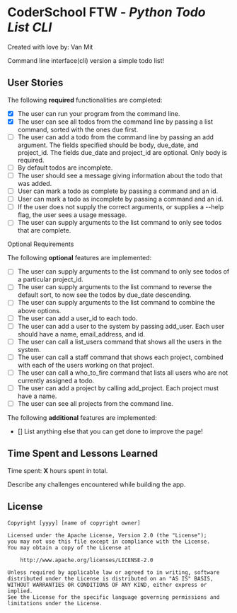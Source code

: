 # CoderSchool FTW - _Python Todo List CLI_

Created with love by: Van Mit

Command line interface(cli) version a simple todo list!

<!-- ## Video Walkthrough

Here's a walkthrough of implemented user stories. -->

<!-- To create a GIF, use [LiceCap](http://www.cockos.com/licecap/), [RecordIt](http://www.recordit.co), or [Loom](http://www.useloom.com), and link the image here in the markdown. -->

<!-- ```
<img src='http://i.imgur.com/link/to/your/gif/file.gif' title='Video Walkthrough' width='' alt='Video Walkthrough' />
``` -->

## User Stories

The following **required** functionalities are completed:

- [x] The user can run your program from the command line.
- [x] The user can see all todos from the command line by passing a list command, sorted with the ones due first.
- [ ] The user can add a todo from the command line by passing an add argument. The fields specified should be body, due_date, and project_id. The fields due_date and project_id are optional. Only body is required.
- [ ] By default todos are incomplete.
- [ ] The user should see a message giving information about the todo that was added.
- [ ] User can mark a todo as complete by passing a command and an id.
- [ ] User can mark a todo as incomplete by passing a command and an id.
- [ ] If the user does not supply the correct arguments, or supplies a --help flag, the user sees a usage message.
- [ ] The user can supply arguments to the list command to only see todos that are complete.

Optional Requirements

The following **optional** features are implemented:

- [ ] The user can supply arguments to the list command to only see todos of a particular project_id.
- [ ] The user can supply arguments to the list command to reverse the default sort, to now see the todos by due_date descending.
- [ ] The user can supply arguments to the list command to combine the above options.
- [ ] The user can add a user_id to each todo.
- [ ] The user can add a user to the system by passing add_user. Each user should have a name, email_address, and id.
- [ ] The user can call a list_users command that shows all the users in the system.
- [ ] The user can call a staff command that shows each project, combined with each of the users working on that project.
- [ ] The user can call a who_to_fire command that lists all users who are not currently assigned a todo.
- [ ] The user can add a project by calling add_project. Each project must have a name.
- [ ] The user can see all projects from the command line.

The following **additional** features are implemented:

- [] List anything else that you can get done to improve the page!

## Time Spent and Lessons Learned

Time spent: **X** hours spent in total.

Describe any challenges encountered while building the app.

## License

    Copyright [yyyy] [name of copyright owner]

    Licensed under the Apache License, Version 2.0 (the "License");
    you may not use this file except in compliance with the License.
    You may obtain a copy of the License at

        http://www.apache.org/licenses/LICENSE-2.0

    Unless required by applicable law or agreed to in writing, software
    distributed under the License is distributed on an "AS IS" BASIS,
    WITHOUT WARRANTIES OR CONDITIONS OF ANY KIND, either express or implied.
    See the License for the specific language governing permissions and
    limitations under the License.
